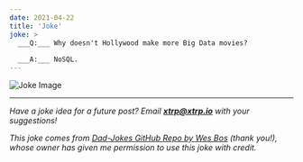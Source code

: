 ```yaml
---
date: 2021-04-22
title: 'Joke'
joke: >
  ___Q:___ Why doesn't Hollywood make more Big Data movies?
  
  ___A:___ NoSQL.
---
```


![Joke Image](https://private.xtrp.io/projects/DailyDeveloperJokes/public_image_server/images/5e1258b4d7b44.png)

---
*Have a joke idea for a future post? Email **[xtrp@xtrp.io](mailto:xtrp@xtrp.io)** with your suggestions!*

*This joke comes from [Dad-Jokes GitHub Repo by Wes Bos](https://github.com/wesbos/dad-jokes) (thank you!), whose owner has given me permission to use this joke with credit.*

<!-- 
Joke text:
**Q:** Why doesn't Hollywood make more Big Data movies?

**A:** NoSQL.
 -->

